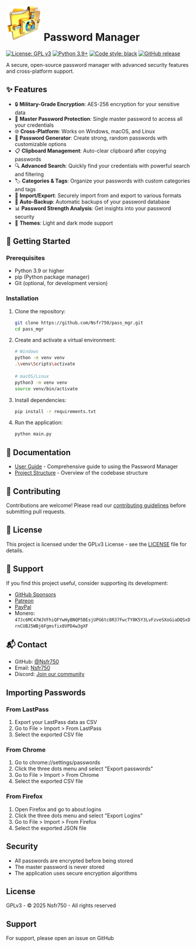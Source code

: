 # ![Password Manager](assets/logo.png) Password Manager

[![License: GPL v3](https://img.shields.io/badge/License-GPLv3-blue.svg)](https://www.gnu.org/licenses/gpl-3.0)
[![Python 3.9+](https://img.shields.io/badge/python-3.9+-blue.svg)](https://www.python.org/downloads/)
[![Code style: black](https://img.shields.io/badge/code%20style-black-000000.svg)](https://github.com/psf/black)
[![GitHub release](https://img.shields.io/github/v/release/Nsfr750/pass_mgr)](https://github.com/Nsfr750/pass_mgr/releases)

A secure, open-source password manager with advanced security features and cross-platform support.

## ✨ Features

- 🔒 **Military-Grade Encryption**: AES-256 encryption for your sensitive data
- 🔑 **Master Password Protection**: Single master password to access all your credentials
- 🌐 **Cross-Platform**: Works on Windows, macOS, and Linux
- 🔄 **Password Generator**: Create strong, random passwords with customizable options
- 📋 **Clipboard Management**: Auto-clear clipboard after copying passwords
- 🔍 **Advanced Search**: Quickly find your credentials with powerful search and filtering
- 🏷️ **Categories & Tags**: Organize your passwords with custom categories and tags
- 📂 **Import/Export**: Securely import from and export to various formats
- 🔄 **Auto-Backup**: Automatic backups of your password database
- 📊 **Password Strength Analysis**: Get insights into your password security
- 🎨 **Themes**: Light and dark mode support

## 🚀 Getting Started

### Prerequisites

- Python 3.9 or higher
- pip (Python package manager)
- Git (optional, for development version)

### Installation

1. Clone the repository:

   ```bash
   git clone https://github.com/Nsfr750/pass_mgr.git
   cd pass_mgr
   ```

2. Create and activate a virtual environment:

   ```bash
   # Windows
   python -m venv venv
   .\venv\Scripts\activate
   
   # macOS/Linux
   python3 -m venv venv
   source venv/bin/activate
   ```

3. Install dependencies:

   ```bash
   pip install -r requirements.txt
   ```

4. Run the application:

   ```bash
   python main.py
   ```

## 📖 Documentation

- [User Guide](docs/User_Guide.md) - Comprehensive guide to using the Password Manager
- [Project Structure](docs/struct.md) - Overview of the codebase structure

## 🤝 Contributing

Contributions are welcome! Please read our [contributing guidelines](docs/CONTRIBUTING.md) before submitting pull requests.

## 📄 License

This project is licensed under the GPLv3 License - see the [LICENSE](LICENSE) file for details.

## 💖 Support

If you find this project useful, consider supporting its development:

- [GitHub Sponsors](https://github.com/sponsors/Nsfr750)
- [Patreon](https://www.patreon.com/Nsfr750)
- [PayPal](https://paypal.me/3dmega)
- Monero: `47Jc6MC47WJVFhiQFYwHyBNQP5BEsjUPG6tc8R37FwcTY8K5Y3LvFzveSXoGiaDQSxDrnCUBJ5WBj6Fgmsfix8VPD4w3gXF`

## 📬 Contact

- GitHub: [@Nsfr750](https://github.com/Nsfr750)
- Email: [Nsfr750](mailto:nsfr750@yandex.com)
- Discord: [Join our community](https://discord.gg/ryqNeuRYjD)

## Importing Passwords

### From LastPass

1. Export your LastPass data as CSV
2. Go to File > Import > From LastPass
3. Select the exported CSV file

### From Chrome

1. Go to chrome://settings/passwords
2. Click the three dots menu and select "Export passwords"
3. Go to File > Import > From Chrome
4. Select the exported CSV file

### From Firefox

1. Open Firefox and go to about:logins
2. Click the three dots menu and select "Export Logins"
3. Go to File > Import > From Firefox
4. Select the exported JSON file

## Security

- All passwords are encrypted before being stored
- The master password is never stored
- The application uses secure encryption algorithms

## License

GPLv3 - © 2025 Nsfr750 - All rights reserved

## Support

For support, please open an issue on GitHub
